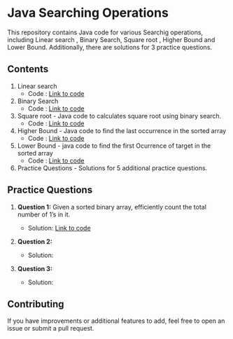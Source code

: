 # Java Searching Operations

This repository contains Java code for various Searchig operations, including Linear search , Binary Search, Square root , Higher Bound and Lower Bound. Additionally, there are solutions for 3 practice questions.

## Contents

1. Linear search
   - Code : [Link to code](https://github.com/adityaprajapati10/DSA-Java/blob/main/Searching/LinearSearch.java)
2. Binary Search
   - Code : [Link to code](https://github.com/adityaprajapati10/DSA-Java/blob/main/Searching/BinarySearch.java)
3. Square root - Java code to calculates square root using binary search.
   - Code : [Link to code](https://github.com/adityaprajapati10/DSA-Java/blob/main/Searching/SquareRoot.java)
4. Higher Bound - Java code to find the last occurrence in the sorted array
   - Code : [Link to code](https://github.com/adityaprajapati10/DSA-Java/blob/main/Searching/HigherBound.java)
5. Lower Bound - java code to find the first Ocurrence of target in the sorted array
   - Code : [Link to code](https://github.com/adityaprajapati10/DSA-Java/blob/main/Searching/LowerBound.java)
6. Practice Questions - Solutions for 5 additional practice questions.


## Practice Questions

1. **Question 1:** Given a sorted binary array, efficiently count the total number of 1’s in it.
   - Solution: [Link to code](https://github.com/adityaprajapati10/DSA-Java/blob/main/Searching/Ques01.java)

2. **Question 2:**
   - Solution: 

3. **Question 3:** 
   - Solution: 

## Contributing

If you have improvements or additional features to add, feel free to open an issue or submit a pull request.

